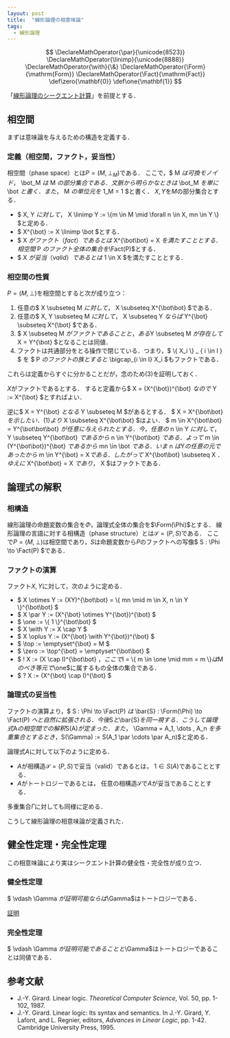 ```yaml
---
layout: post
title:  "線形論理の相意味論"
tags:
  - 線形論理
---
```

$$
\DeclareMathOperator{\par}{\unicode{8523}}
\DeclareMathOperator{\linimp}{\unicode{8888}}
\DeclareMathOperator{\with}{\&}
\DeclareMathOperator{\Form}{\mathrm{Form}}
\DeclareMathOperator{\Fact}{\mathrm{Fact}}
\def\zero{\mathbf{0}}
\def\one{\mathbf{1}}
$$

「[線形論理のシークエント計算](/2018/10/14/seaquent_calculus_of_linear_logic.html)」を前提とする．

## 相空間
まずは意味論を与えるための構造を定義する．

### 定義（相空間，ファクト，妥当性）
相空間（phase space）とは$P = (M, \bot_M)$である．
ここで，$ M $は可換モノイド，$ \bot_M $は$ M $の部分集合である．
文脈から明らかなときは$ \bot_M $を単に$ \bot $と書く．
また，$ M $の単位元を$ 1_M = 1 $と書く．
$X, Y$を$M$の部分集合とする．
- $ X, Y $に対して，$ X \linimp Y := \\{m \in M \mid \forall n \in X, mn \in Y \\} $と定める．
- $ X^{\bot} := X \linimp \bot $とする．
- $ X $がファクト（fact）であるとは$ X^{\bot\bot} = X $を満たすこととする．
  相空間$ P $のファクト全体の集合を$\Fact(P)$とする．
- $ X $が妥当（valid）であるとは$ 1 \in X $を満たすこととする．

### 相空間の性質
$P = (M, \bot)$を相空間とすると次が成り立つ：
1. 任意の$ X \subseteq M $に対して，$ X \subseteq X^{\bot\bot} $である．
2. 任意の$ X, Y \subseteq M $に対して，$ X \subseteq Y $ならば$ Y^{\bot} \subseteq X^{\bot} $である．
3. $ X \subseteq M $がファクトであることと，ある$Y \subseteq M $が存在して$X = Y^{\bot} $となることは同値．
4. ファクトは共通部分をとる操作で閉じている．つまり，$ \\{ X_i \\} _ { i \in I } $ を $ P $のファクトの族とすると$ \bigcap_{i \in I} X_i $もファクトである．

これらは定義からすぐに分かることだが，念のため(3)を証明しておく．

$X$がファクトであるとする．
すると定義から$ X = (X^{\bot})^{\bot} $なので$ Y := X^{\bot} $とすればよい．

逆に$ X = Y^{\bot} $となる$ Y \subseteq M $があるとする．
$ X = X^{\bot\bot} $を示したい．
(1)より$ X \subseteq X^{\bot\bot} $はよい．
$ m \in X^{\bot\bot} = Y^{\bot\bot\bot} $が任意に与えられたとする．
今，任意の$ n \in Y $に対して，$ Y \subseteq Y^{\bot\bot} $であるから$ n \in Y^{\bot\bot} $である．
よって$ m \in (Y^{\bot\bot})^{\bot} $であるから$ mn \in \bot $である．
いま$ n $は$Y$の任意の元であったから$ m \in Y^{\bot} = X$である．
したがって$ X^{\bot\bot} \subseteq X $．
ゆえに$ X^{\bot\bot} = X $であり，$ X $はファクトである．

## 論理式の解釈

### 相構造
線形論理の命題変数の集合を$\Phi$，論理式全体の集合を$\Form(\Phi)$とする．
線形論理の言語に対する相構造（phase structure）とは$\mathcal{S} = (P, S)$である．
ここで$P = (M, \bot)$は相空間であり，$S$は命題変数から$P$のファクトへの写像$ S : \Phi \to \Fact(P) $である．

### ファクトの演算
ファクト$X,Y$に対して，次のように定める．

- $ X \otimes Y := (XY)^{\bot\bot} = \\{ mn \mid m \in X, n \in Y \\}^{\bot\bot} $
- $ X \par Y := (X^{\bot} \otimes Y^{\bot})^{\bot} $
- $ \one := \\{ 1 \\}^{\bot\bot} $
- $ X \with Y := X \cap Y $
- $ X \oplus Y := (X^{\bot} \with Y^{\bot})^{\bot} $
- $ \top := \emptyset^{\bot} = M $
- $ \zero := \top^{\bot} = \emptyset^{\bot\bot} $
- $ ! X := (X \cap I)^{\bot\bot} $，ここで$I = \\{ m \in \one \mid mm = m \\}$は$M$のべき等元で$\one$に属するもの全体の集合である．
- $ ? X := (X^{\bot} \cap I)^{\bot} $

### 論理式の妥当性
ファクトの演算より，$ S : \Phi \to \Fact(P) $は$ \bar{S} : \Form(\Phi) \to \Fact(P) $へと自然に拡張される．
今後$S$と$\bar{S}$を同一視する．
こうして論理式$A$の相空間での解釈$S(A)$が定まった．
また，$ \Gamma = A_1, \dots , A_n $を多重集合とするとき，$S(\Gamma) := S(A_1 \par \cdots \par A_n)$と定める．

論理式$A$に対して以下のように定める．
- $A$が相構造$\mathcal{S} = (P, S)$で妥当（valid）であるとは，
  $1 \in S(A)$であることとする．
- $A$がトートロジーであるとは，
  任意の相構造$\mathcal{S}$で$A$が妥当であることとする．

多重集合$\Gamma$に対しても同様に定める．

こうして線形論理の相意味論が定義された．

## 健全性定理・完全性定理
この相意味論により実はシークエント計算の健全性・完全性が成り立つ．

### 健全性定理
$ \vdash \Gamma $が証明可能ならば$\Gamma$はトートロジーである．

[証明](/2018/10/24/soundness_of_linear_logic.html)

### 完全性定理
$ \vdash \Gamma $が証明可能であることと$\Gamma$はトートロジーであることは同値である．


## 参考文献
- J.-Y. Girard. Linear logic. *Theoretical Computer Science*, Vol. 50, pp. 1-102, 1987.
- J.-Y. Girard. Linear logic: Its syntax and semantics. In J.-Y. Girard, Y. Lafont, and L. Regnier, editors, *Advances in Linear Logic*, pp. 1-42. Cambridge University Press, 1995.
